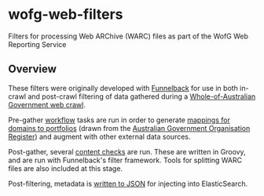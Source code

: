 # wofg-web-filters
Filters for processing Web ARChive (WARC) files as part of the WofG Web Reporting Service

## Overview
These filters were originally developed with [Funnelback](https://www.funnelback.com) for use in both in-crawl and post-crawl filtering of data gathered during a [Whole-of-Australian Government web crawl](https://data.gov.au/dataset/whole-of-australian-government-web-crawl).

Pre-gather [workflow](Workflow-scripts.md) tasks are run in order to generate [mappings for domains to portfolios](portfolio.mappings.generated) (drawn from the [Australian Government Organisation Register](https://data.gov.au/dataset/australian-government-organisations-register)) and augment with other external data sources.

Post-gather, several [content checks](check-content.md) are run. These are written in Groovy, and are run with Funnelback's filter framework. Tools for splitting WARC files are also included at this stage.

Post-filtering, metadata is [written to JSON](WriteJSON.md) for injecting into ElasticSearch.
